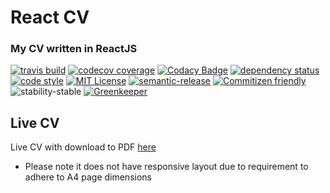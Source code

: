 # React CV

### My CV written in ReactJS
[![travis build](https://img.shields.io/travis/crisboarna/react-cv.svg)](https://travis-ci.org/crisboarna/react-cv)
[![codecov coverage](https://img.shields.io/codecov/c/github/crisboarna/react-cv.svg)](https://codecov.io/gh/crisboarna/react-cv)
[![Codacy Badge](https://api.codacy.com/project/badge/Grade/8d87ae38dea34aa09d0daa0ab81b81cd)](https://www.codacy.com/app/crisboarna/react-cv)
[![dependency status](https://img.shields.io/david/crisboarna/react-cv.svg)](https://david-dm.org/crisboarna/react-cv)
[![code style](https://img.shields.io/badge/code%20style-airbnb-brightgreen.svg)](https://img.shields.io/badge/code%20style-airbnb-brightgreen.svg)
[![MIT License](https://img.shields.io/github/license/crisboarna/react-cv.svg)](http://opensource.org/licenses/MIT)
[![semantic-release](https://img.shields.io/badge/%20%20%F0%9F%93%A6%F0%9F%9A%80-semantic--release-e10079.svg?style=flat-square)](https://github.com/semantic-release/semantic-release)
[![Commitizen friendly](https://img.shields.io/badge/commitizen-friendly-brightgreen.svg?style=flat-square)](http://commitizen.github.io/cz-cli/)
![stability-stable](https://img.shields.io/badge/stability-stable-green.svg)
[![Greenkeeper](https://badges.greenkeeper.io/crisboarna/react-skillbars.svg)](https://greenkeeper.io/)

## Live CV
Live CV with download to PDF [here](https://crisboarna.github.io/react-cv)
* Please note it does not have responsive layout due to requirement to adhere to A4 page dimensions
